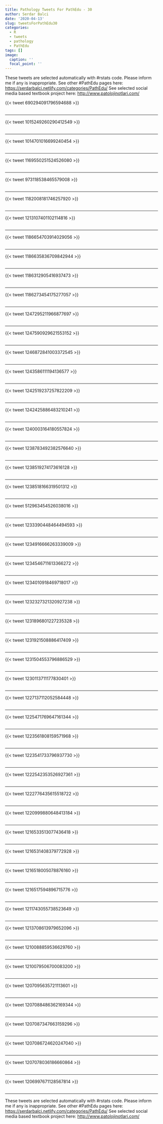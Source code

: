 ```yaml
---
title: Pathology Tweets For PathEdu - 30
author: Serdar Balci
date: '2020-04-13'
slug: tweetsForPathEdu30
categories:
  - R
  - tweets
  - pathology
  - PathEdu
tags: []
image:
  caption: ''
  focal_point: ''
---
```



These tweets are selected automatically with #rstats code. Please inform me if any is inappropriate.
See other #PathEdu pages here: https://serdarbalci.netlify.com/categories/PathEdu/ 
See selected social media based textbook project here: http://www.patolojinotlari.com/

{{< tweet 690294091796594688 >}}
<br>
<br>
<hr>
{{< tweet 1015249260290412549 >}}
<br>
<br>
<hr>
{{< tweet 1014701016699240454 >}}
<br>
<br>
<hr>
{{< tweet 1169550251524526080 >}}
<br>
<br>
<hr>
{{< tweet 973118538465579008 >}}
<br>
<br>
<hr>
{{< tweet 1182008181746257920 >}}
<br>
<br>
<hr>
{{< tweet 1213107401102114816 >}}
<br>
<br>
<hr>
{{< tweet 1186654703914029056 >}}
<br>
<br>
<hr>
{{< tweet 1186635836709842944 >}}
<br>
<br>
<hr>
{{< tweet 1186312905416937473 >}}
<br>
<br>
<hr>
{{< tweet 1186273454175277057 >}}
<br>
<br>
<hr>
{{< tweet 1247295211966877697 >}}
<br>
<br>
<hr>
{{< tweet 1247590929621553152 >}}
<br>
<br>
<hr>
{{< tweet 1246872841003372545 >}}
<br>
<br>
<hr>
{{< tweet 1243586111194136577 >}}
<br>
<br>
<hr>
{{< tweet 1242519237257822209 >}}
<br>
<br>
<hr>
{{< tweet 1242425886483210241 >}}
<br>
<br>
<hr>
{{< tweet 1240003164180557824 >}}
<br>
<br>
<hr>
{{< tweet 1238783492382576640 >}}
<br>
<br>
<hr>
{{< tweet 1238519274173616128 >}}
<br>
<br>
<hr>
{{< tweet 1238518166319501312 >}}
<br>
<br>
<hr>
{{< tweet 512963454526038016 >}}
<br>
<br>
<hr>
{{< tweet 1233390448464494593 >}}
<br>
<br>
<hr>
{{< tweet 1234916666263339009 >}}
<br>
<br>
<hr>
{{< tweet 1234546711613366272 >}}
<br>
<br>
<hr>
{{< tweet 1234010918469718017 >}}
<br>
<br>
<hr>
{{< tweet 1232327321320927238 >}}
<br>
<br>
<hr>
{{< tweet 1231896801227235328 >}}
<br>
<br>
<hr>
{{< tweet 1231921508886417409 >}}
<br>
<br>
<hr>
{{< tweet 1231504553796886529 >}}
<br>
<br>
<hr>
{{< tweet 1230113711177830401 >}}
<br>
<br>
<hr>
{{< tweet 1227137112052584448 >}}
<br>
<br>
<hr>
{{< tweet 1225471769647161344 >}}
<br>
<br>
<hr>
{{< tweet 1223561808159571968 >}}
<br>
<br>
<hr>
{{< tweet 1223541733796937730 >}}
<br>
<br>
<hr>
{{< tweet 1222542353526927361 >}}
<br>
<br>
<hr>
{{< tweet 1222776435615518722 >}}
<br>
<br>
<hr>
{{< tweet 1220999880648413184 >}}
<br>
<br>
<hr>
{{< tweet 1216533513077436418 >}}
<br>
<br>
<hr>
{{< tweet 1216531408379772928 >}}
<br>
<br>
<hr>
{{< tweet 1216518005078876160 >}}
<br>
<br>
<hr>
{{< tweet 1216517594896715776 >}}
<br>
<br>
<hr>
{{< tweet 1211743055738523649 >}}
<br>
<br>
<hr>
{{< tweet 1213708613979652096 >}}
<br>
<br>
<hr>
{{< tweet 1210088859536629760 >}}
<br>
<br>
<hr>
{{< tweet 1210079506700083200 >}}
<br>
<br>
<hr>
{{< tweet 1207095635721113601 >}}
<br>
<br>
<hr>
{{< tweet 1207088486362169344 >}}
<br>
<br>
<hr>
{{< tweet 1207087347663159296 >}}
<br>
<br>
<hr>
{{< tweet 1207086724620247040 >}}
<br>
<br>
<hr>
{{< tweet 1207078036186660864 >}}
<br>
<br>
<hr>
{{< tweet 1206997671128567814 >}}
<br>
<br>
<hr>


These tweets are selected automatically with #rstats code. Please inform me if any is inappropriate.
See other #PathEdu pages here: https://serdarbalci.netlify.com/categories/PathEdu/ 
See selected social media based textbook project here: http://www.patolojinotlari.com/
